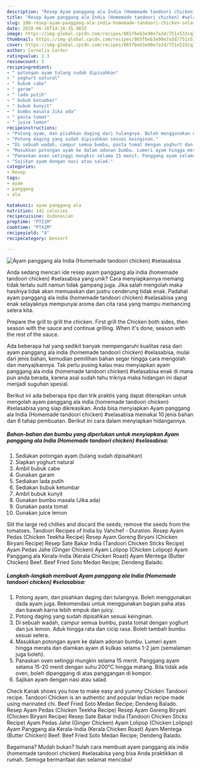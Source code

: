 ```yaml
---
description: "Resep Ayam panggang ala India (Homemade tandoori chicken) #selasabisa Anti Gagal"
title: "Resep Ayam panggang ala India (Homemade tandoori chicken) #selasabisa Anti Gagal"
slug: 100-resep-ayam-panggang-ala-india-homemade-tandoori-chicken-selasabisa-anti-gagal
date: 2020-06-16T14:16:35.983Z
image: https://img-global.cpcdn.com/recipes/865fbeb3e90e7a3d/751x532cq70/ayam-panggang-ala-india-homemade-tandoori-chicken-selasabisa-foto-resep-utama.jpg
thumbnail: https://img-global.cpcdn.com/recipes/865fbeb3e90e7a3d/751x532cq70/ayam-panggang-ala-india-homemade-tandoori-chicken-selasabisa-foto-resep-utama.jpg
cover: https://img-global.cpcdn.com/recipes/865fbeb3e90e7a3d/751x532cq70/ayam-panggang-ala-india-homemade-tandoori-chicken-selasabisa-foto-resep-utama.jpg
author: Cornelia Carter
ratingvalue: 3.3
reviewcount: 3
recipeingredient:
- " potongan ayam tulang sudah dipisahkan"
- " yoghurt natural"
- " bubuk cabe"
- " garam"
- " lada putih"
- " bubuk ketumbar"
- " bubuk kunyit"
- " bumbu masala Jika ada"
- " pasta tomat"
- " juice lemon"
recipeinstructions:
- "Potong ayam, dan pisahkan daging dari tulangnya. Boleh menggunakan dada ayam juga. Rekomendasi untuk menggunakan bagian paha atas dan bawah karna lebih empuk dan juicy."
- "Potong daging yang sudah dipisahkan sesuai keinginan."
- "Di sebuah wadah, campur semua bumbu, pasta tomat dengan yoghurt dan jus lemon. Aduk hingga rata dan cicip rasa. Boleh tambah bumbu sesuai selera."
- "Masukkan potongan ayam ke dalam adonan bumbu. Lumeri ayam hingga merata dan diamkan ayam di kulkas selama 1-2 jam (semalaman juga boleh)."
- "Panaskan oven setinggi mungkin selama 15 menit. Panggang ayam selama 15-20 menit dengan suhu 200°C hingga matang. Bila tidak ada oven, boleh dipanggang di atas panggangan di kompor."
- "Sajikan ayam dengan nasi atau salad."
categories:
- Resep
tags:
- ayam
- panggang
- ala

katakunci: ayam panggang ala 
nutrition: 142 calories
recipecuisine: Indonesian
preptime: "PT21M"
cooktime: "PT42M"
recipeyield: "4"
recipecategory: Dessert

---
```



![Ayam panggang ala India (Homemade tandoori chicken) #selasabisa](https://img-global.cpcdn.com/recipes/865fbeb3e90e7a3d/751x532cq70/ayam-panggang-ala-india-homemade-tandoori-chicken-selasabisa-foto-resep-utama.jpg)

Anda sedang mencari ide resep ayam panggang ala india (homemade tandoori chicken) #selasabisa yang unik? Cara menyiapkannya memang tidak terlalu sulit namun tidak gampang juga. Jika salah mengolah maka hasilnya tidak akan memuaskan dan justru cenderung tidak enak. Padahal ayam panggang ala india (homemade tandoori chicken) #selasabisa yang enak selayaknya mempunyai aroma dan cita rasa yang mampu memancing selera kita.

Prepare the grill to grill the chicken. First grill the Chicken both sides, then season with the sauce and continue grilling. When it&#39;s done, season with the rest of the sauce.

Ada beberapa hal yang sedikit banyak mempengaruhi kualitas rasa dari ayam panggang ala india (homemade tandoori chicken) #selasabisa, mulai dari jenis bahan, kemudian pemilihan bahan segar hingga cara mengolah dan menyajikannya. Tak perlu pusing kalau mau menyiapkan ayam panggang ala india (homemade tandoori chicken) #selasabisa enak di mana pun anda berada, karena asal sudah tahu triknya maka hidangan ini dapat menjadi suguhan spesial.


Berikut ini ada beberapa tips dan trik praktis yang dapat diterapkan untuk mengolah ayam panggang ala india (homemade tandoori chicken) #selasabisa yang siap dikreasikan. Anda bisa menyiapkan Ayam panggang ala India (Homemade tandoori chicken) #selasabisa memakai 10 jenis bahan dan 6 tahap pembuatan. Berikut ini cara dalam menyiapkan hidangannya.

<!--inarticleads1-->

##### Bahan-bahan dan bumbu yang diperlukan untuk menyiapkan Ayam panggang ala India (Homemade tandoori chicken) #selasabisa:

1. Sediakan  potongan ayam (tulang sudah dipisahkan)
1. Siapkan  yoghurt natural
1. Ambil  bubuk cabe
1. Gunakan  garam
1. Sediakan  lada putih
1. Sediakan  bubuk ketumbar
1. Ambil  bubuk kunyit
1. Gunakan  bumbu masala (Jika ada)
1. Gunakan  pasta tomat
1. Gunakan  juice lemon


Slit the large red chillies and discard the seeds; remove the seeds from the tomatoes. Tandoori Recipes of India by Vahchef - Duration. Resep Ayam Pedas (Chicken Teekha Recipe) Resep Ayam Goreng Biryani (Chicken Biryani Recipe) Resep Sate Bakar India (Tandoori Chicken Sticks Recipe) Ayam Pedas Jahe (Ginger Chicken) Ayam Lolipop (Chicken Lolipop) Ayam Panggang ala Kerala-India (Kerala Chicken Roast) Ayam Mentega (Butter Chicken) Beef. Beef Fried Soto Medan Recipe; Dendeng Balado. 

<!--inarticleads2-->

##### Langkah-langkah membuat Ayam panggang ala India (Homemade tandoori chicken) #selasabisa:

1. Potong ayam, dan pisahkan daging dari tulangnya. Boleh menggunakan dada ayam juga. Rekomendasi untuk menggunakan bagian paha atas dan bawah karna lebih empuk dan juicy.
1. Potong daging yang sudah dipisahkan sesuai keinginan.
1. Di sebuah wadah, campur semua bumbu, pasta tomat dengan yoghurt dan jus lemon. Aduk hingga rata dan cicip rasa. Boleh tambah bumbu sesuai selera.
1. Masukkan potongan ayam ke dalam adonan bumbu. Lumeri ayam hingga merata dan diamkan ayam di kulkas selama 1-2 jam (semalaman juga boleh).
1. Panaskan oven setinggi mungkin selama 15 menit. Panggang ayam selama 15-20 menit dengan suhu 200°C hingga matang. Bila tidak ada oven, boleh dipanggang di atas panggangan di kompor.
1. Sajikan ayam dengan nasi atau salad.


Check Kanak shows you how to make easy and yummy Chicken Tandoori recipe. Tandoori Chicken is an authentic and popular Indian recipe made using marinated chi. Beef Fried Soto Medan Recipe; Dendeng Balado. Resep Ayam Pedas (Chicken Teekha Recipe) Resep Ayam Goreng Biryani (Chicken Biryani Recipe) Resep Sate Bakar India (Tandoori Chicken Sticks Recipe) Ayam Pedas Jahe (Ginger Chicken) Ayam Lolipop (Chicken Lolipop) Ayam Panggang ala Kerala-India (Kerala Chicken Roast) Ayam Mentega (Butter Chicken) Beef. Beef Fried Soto Medan Recipe; Dendeng Balado. 

Bagaimana? Mudah bukan? Itulah cara membuat ayam panggang ala india (homemade tandoori chicken) #selasabisa yang bisa Anda praktikkan di rumah. Semoga bermanfaat dan selamat mencoba!
